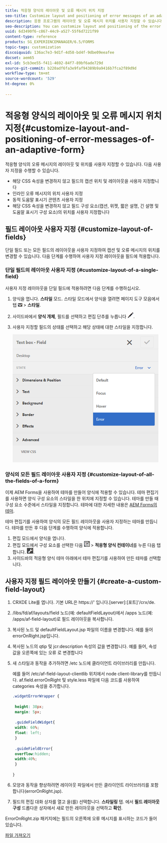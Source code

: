 ```yaml
---
title: 적응형 양식의 레이아웃 및 오류 메시지 위치 지정
seo-title: Customize layout and positioning of error messages of an adaptive form
description: 응용 프로그램의 레이아웃 및 오류 메시지 위치를 사용자 지정할 수 있습니다.
seo-description: You can customize layout and positioning of the error messages of an adaptive for.
uuid: 6d3490f6-c867-44c9-a527-55f6d7221f99
content-type: reference
products: SG_EXPERIENCEMANAGER/6.5/FORMS
topic-tags: customization
discoiquuid: 136ac7e3-9d1f-4d58-bd4f-9dbe09eeafee
docset: aem65
exl-id: 5cb3ee55-f411-4692-84f7-89bf6ade729d
source-git-commit: b220adf6fa3e9faf94389b9a9416b7fca2f89d9d
workflow-type: tm+mt
source-wordcount: '529'
ht-degree: 0%

---
```


# 적응형 양식의 레이아웃 및 오류 메시지 위치 지정{#customize-layout-and-positioning-of-error-messages-of-an-adaptive-form}

적응형 양식의 오류 메시지의 레이아웃 및 위치를 사용자 지정할 수 있습니다. 다음 사용자 지정을 수행할 수 있습니다.

* 해당 CSS 속성을 변경하지 않고 필드의 캡션 위치 및 레이아웃을 사용자 지정합니다
* 인라인 오류 메시지의 위치 사용자 지정
* 동적 도움말 표시기 콘텐츠 사용자 지정
* 해당 CSS 속성을 변경하지 않고 필드 구성 요소(캡션, 위젯, 짧은 설명, 긴 설명 및 도움말 표시기 구성 요소)의 위치를 사용자 지정합니다

## 필드 레이아웃 사용자 지정 {#customize-layout-of-fields}

단일 필드 또는 모든 필드의 레이아웃을 사용자 지정하여 캡션 및 오류 메시지의 위치를 변경할 수 있습니다. 다음 단계를 수행하여 사용자 지정 레이아웃을 필드에 적용합니다.

### 단일 필드의 레이아웃 사용자 지정 {#customize-layout-of-a-single-field}

사용자 지정 레이아웃을 단일 필드에 적용하려면 다음 단계를 수행하십시오.

1. 양식을 엽니다. **스타일** 모드. 스타일 모드에서 양식을 열려면 페이지 도구 모음에서 탭 ![캔버스 드롭다운](assets/canvas-drop-down.png) > **스타일**.
1. 사이드바에서 **양식 개체**, 필드를 선택하고 편집 단추를 누릅니다 ![편집 단추](assets/edit-button.png).
1. 사용자 지정할 필드의 상태를 선택하고 해당 상태에 대한 스타일을 지정합니다.

   ![필드의 인라인 스타일 지정](assets/edit-error-state.png)

### 양식의 모든 필드 레이아웃 사용자 지정 {#customize-layout-of-all-the-fields-of-a-form}

이제 AEM Forms을 사용하여 테마를 만들어 양식에 적용할 수 있습니다. 테마 편집기를 사용하면 양식 구성 요소의 스타일을 한 위치에 지정할 수 있습니다. 테마를 만들 때 구성 요소 수준에서 스타일을 지정합니다. 테마에 대한 자세한 내용은 [AEM Forms의 테마](../../forms/using/themes.md).

테마 편집기를 사용하여 양식의 모든 필드 레이아웃을 사용자 지정하는 테마를 만듭니다. 테마를 만든 후 다음 단계를 수행하여 양식에 적용합니다.

1. 편집 모드에서 양식을 엽니다.
1. 편집 모드에서 구성 요소를 선택한 다음 ![필드 수준](assets/field-level.png) > **적응형 양식 컨테이너**&#x200B;를 누른 다음 탭합니다. ![cmppr](assets/cmppr.png).
1. 사이드바의 적응형 양식 테마 아래에서 테마 편집기를 사용하여 만든 테마를 선택합니다.

## 사용자 지정 필드 레이아웃 만들기 {#create-a-custom-field-layout}

1. CRXDE Lite를 엽니다. 기본 URL은 https://&#39; 입니다.[server]:[포트]&#39;/crx/de.
1. /libs/fd/af/layouts/field 노드(예: defaultFieldLayout)에서 /apps 노드(예: /apps/af-field-layout)로 필드 레이아웃을 복사합니다.
1. 복사된 노드 및 defaultFieldLayout.jsp 파일의 이름을 변경합니다. 예를 들어 errorOnRight.jsp입니다.

1. 복사된 노드의 qtip 및 jcr:description 속성의 값을 변경합니다. 예를 들어, 속성 값을 오른쪽에 있는 오류 로 변경합니다

1. 새 스타일과 동작을 추가하려면 /etc 노드에 클라이언트 라이브러리를 만듭니다.

   예를 들어 /etc/af-field-layout-clientlib 위치에서 node client-library를 만듭니다. af.field.errorOnRight 및 style.less 파일에 다음 코드를 사용하여 categories 속성을 추가합니다.

   ```css
   .widgetErrorWrapper {
   
    height: 38px;
    margin: 5px;
   
    .guideFieldWidget{
    width: 60%;
    float: left; 
    }
   
    .guideFieldError{
    overflow:hidden;
    width:40%; 
    }
   
   }
   ```

1. 모양과 동작을 향상하려면 레이아웃 파일에서 만든 클라이언트 라이브러리를 포함합니다(errorOnRight.jsp).
1. 필드의 편집 대화 상자를 열고 을(를) 선택합니다. **스타일링** 탭. 에서 **필드 레이아웃 구성** 드롭다운 상자에서 새로 만든 레이아웃을 선택하고 **확인**.

ErrorOnRight.zip 패키지에는 필드의 오른쪽에 오류 메시지를 표시하는 코드가 들어 있습니다.

[파일 가져오기](assets/erroronright.zip)

